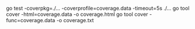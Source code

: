 go test -coverpkg=./... -coverprofile=coverage.data -timeout=5s ./...
go tool cover -html=coverage.data -o coverage.html
go tool cover -func=coverage.data -o coverage.txt

